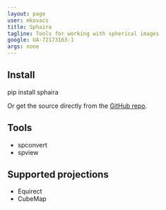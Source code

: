 ```yaml
---
layout: page
user: mkovacs
title: Sphaira
tagline: Tools for working with spherical images
google: UA-72173163-1
args: none
---
```


## Install

pip install sphaira

Or get the source directly from the [GitHub repo](https://github.com/mkovacs/sphaira).

## Tools

* spconvert
* spview

## Supported projections

* Equirect
* CubeMap
